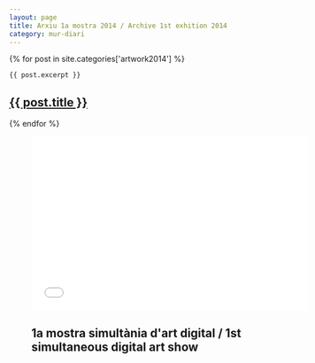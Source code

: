 ```yaml
---
layout: page
title: Arxiu 1a mostra 2014 / Archive 1st exhition 2014
category: mur-diari
---
```


<div class="posts clearfix">
  {% for post in site.categories['artwork2014'] %}
  <div class="post">

    {{ post.excerpt }}    

  <h2 class="post-title">
      <a href="{{ post.url }}">
        {{ post.title }}
      </a>
    </h2>
    <p class="text-center"><a href="{{ post.url }}"><i class="fa fa-lg fa-plus-square-o"></i></a></p>
    </div>
  {% endfor %}
</div>
<div id="video-show" class="related">
<figure class="text-center">
  <div class="embed-container embed-container_16-9">
    <iframe src="//player.vimeo.com/video/101696287?title=0&amp;portrait=0" width="500" height="314" frameborder="0" webkitallowfullscreen mozallowfullscreen allowfullscreen></iframe>
  </div>
  <figcaption>
    <h2 class="text-center">1a mostra simultània d'art digital / 1st simultaneous digital art show</h2>
  </figcaption>
</figure>
</div>